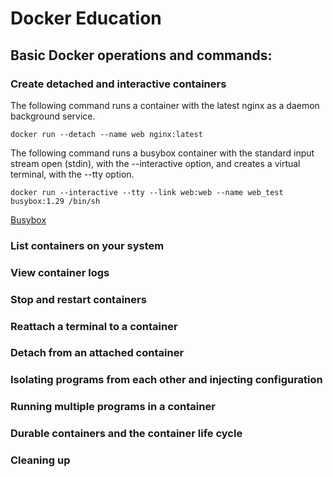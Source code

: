 # Docker Education

## Basic Docker operations and commands:

### Create detached and interactive containers   

The following command runs a container with the latest nginx as a daemon background service. 

`docker run --detach --name web nginx:latest`

The following command runs a busybox container with the standard input stream open (stdin), with the --interactive option, and creates a virtual terminal, with the --tty option.

`docker run --interactive --tty --link web:web --name web_test busybox:1.29 /bin/sh`

[Busybox](https://hub.docker.com/_/busybox)

### List containers on your system                  
### View container logs                  
### Stop and restart containers                  
### Reattach a terminal to a container                  
### Detach from an attached container

### Isolating programs from each other and injecting configuration

### Running multiple programs in a container 

### Durable containers and the container life cycle  

### Cleaning up


